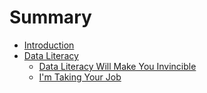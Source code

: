 # Summary

* [Introduction](README.md)
* [Data Literacy](chapter1.md)
   * [Data Literacy Will Make You Invincible](data_literacy_will_make_you_invincible.md)
   * [I'm Taking Your Job](im_taking_your_job.md)

